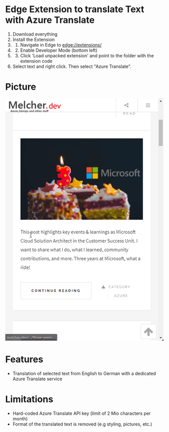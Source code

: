 # Edge Extension to translate Text with Azure Translate

1. Download everything
2. Install the Extension
2. 1. Navigate in Edge to [edge://extensions/](edge://extensions/)
2. 2. Enable Developer Mode (bottom left)
2. 3. Click 'Load unpacked extension' and point to the folder with the extension code
3. Select text and right click. Then select "Azure Translate".

# Picture

![/images/z1kMZMvkRY.gif](/images/z1kMZMvkRY.gif)

# Features

* Translation of selected text from English to German with a dedicated Azure Translate service 

# Limitations

* Hard-coded Azure Translate API key (limit of 2 Mio characters per month)
* Format of the translated text is removed (e.g styling, pictures, etc.)

